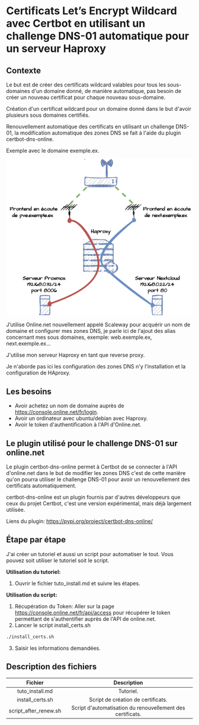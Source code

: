 # Certificats Let’s Encrypt Wildcard avec Certbot en utilisant un challenge DNS-01 automatique pour un serveur Haproxy

## Contexte
Le but est de créer des certificats wildcard valables pour tous les sous-domaines d'un domaine donné, de manière automatique, pas besoin de créer un nouveau certificat pour chaque nouveau sous-domaine.

Création d'un certificat wildcard pour un domaine donné dans le but d'avoir plusieurs sous domaines certifiés.

Renouvellement automatique des certificats en utilisant un challenge DNS-01, la modification automatique des zones DNS se fait à l'aide du plugin certbot-dns-online.

Exemple avec le domaine exemple.ex.

![Haproxy](ha.png)

J’utilise Online.net nouvellement appelé Scaleway pour acquérir un nom de domaine et configurer mes zones DNS, je parle ici de l'ajout des alias concernant mes sous domaines, exemple: web.exemple.ex, next.exemple.ex...

J'utilise mon serveur Haproxy en tant que reverse proxy.

Je n'aborde pas ici les configuration des zones DNS n'y l'installation et la configuration de HAproxy.

## Les besoins
* Avoir achetez un nom de domaine auprès de <https://console.online.net/fr/login>.
* Avoir un ordinateur avec ubuntu/debian avec Haproxy.
* Avoir le token d'authentification à l'API d'Online.net. 

## Le plugin utilisé pour le challenge DNS-01 sur online.net
Le plugin certbot-dns-online permet à Certbot de se connecter à l'API d'online.net dans le but de modifier les zones DNS c'est de cette manière qu'on pourra utiliser le challenge DNS-01 pour avoir un renouvellement des certificats automatiquement.

certbot-dns-online est un plugin fournis par d'autres développeurs que ceux du projet Certbot,
c'est une version expérimental, mais déjà largement utilisée.

Liens du plugin: <https://pypi.org/project/certbot-dns-online/>

## Étape par étape
J'ai créer un tutoriel et aussi un script pour automatiser le tout.
Vous pouvez soit utiliser le tutoriel soit le script.

**Utilisation du tutoriel:**
1. Ouvrir le fichier tuto_install.md et suivre les étapes.

**Utilisation du script:**
1. Récupération du Token:
Aller sur la page <https://console.online.net/fr/api/access> pour récupérer le token permettant de s'authentifier auprès de l'API de online.net.
2. Lancer le script install_certs.sh
```bash
./install_certs.sh
``` 
3. Saisir les informations demandées.

## Description des fichiers
|Fichier|Description|
|:---:|:---:|
|tuto_install.md|Tutoriel.|
|install_certs.sh|Script de création de certificats.|
|script_after_renew.sh|Script d'automatisation du renouvellement des certificats.|
